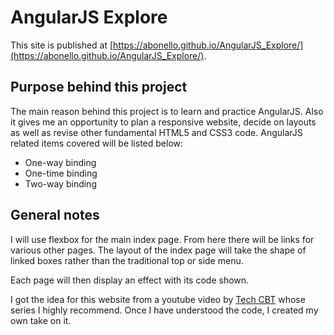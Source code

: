 # AngularJS Explore

This site is published at [https://abonello.github.io/AngularJS_Explore/](https://abonello.github.io/AngularJS_Explore/).

## Purpose behind this project
The main reason behind this project is to learn and practice AngularJS.
Also it gives me an opportunity to plan a responsive website, decide on layouts as well as revise other fundamental HTML5 and CSS3 code.
AngularJS related items covered will be listed below:
* One-way binding
* One-time binding
* Two-way binding

## General notes
I will use flexbox for the main index page. From here there will be links for various other pages. The layout of the index page will take the shape of linked boxes rather than the traditional top or side menu.

Each page will then display an effect with its code shown.


I got the idea for this website from a youtube video by [Tech CBT](https://www.youtube.com/watch?v=30b1xWY9JIM&list=PLvZkOAgBYrsS_ugyamsNpCgLSmtIXZGiz&index=6)  whose series I highly recommend. Once I have understood the code, I created my own take on it.